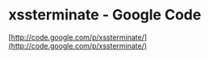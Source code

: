 <!--
id: 24924885
link: http://tumblr.atmos.org/post/24924885/xssterminate-google-code
slug: xssterminate-google-code
date: Mon Jan 28 2008 17:33:50 GMT-0800 (PST)
publish: 2008-01-028
tags: 
title: xssterminate - Google Code
-->


xssterminate - Google Code
==========================

[http://code.google.com/p/xssterminate/](http://code.google.com/p/xssterminate/)

